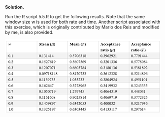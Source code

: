 **Solution.**

Run the R script 5.5.R to get the following results. Note that the same window size w is used for both rate and time. Another script associated with this exercise, which is originally contributed by Mario dos Reis and modified by me, is also provided.

  <p align="center">
    <img src="img/5.5-1.png">
  </p>
